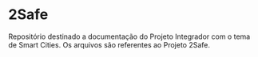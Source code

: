 # 2Safe
Repositório destinado a documentação do Projeto Integrador com o tema de Smart Cities. Os arquivos são referentes ao Projeto 2Safe.
